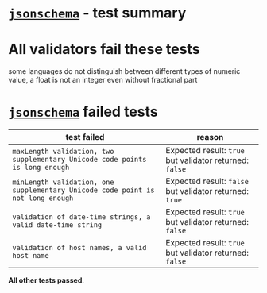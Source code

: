 # [`jsonschema`](https://github.com/tdegrunt/jsonschema) - test summary

# All validators fail these tests

some languages do not distinguish between different types of numeric value, a float is not an integer even without fractional part


# [`jsonschema`](https://github.com/tdegrunt/jsonschema) failed tests
|test failed|reason
|-----------|------
|`maxLength validation, two supplementary Unicode code points is long enough`|Expected result: `true` but validator returned: `false`
|`minLength validation, one supplementary Unicode code point is not long enough`|Expected result: `false` but validator returned: `true`
|`validation of date-time strings, a valid date-time string`|Expected result: `true` but validator returned: `false`
|`validation of host names, a valid host name`|Expected result: `true` but validator returned: `false`

**All other tests passed**.
